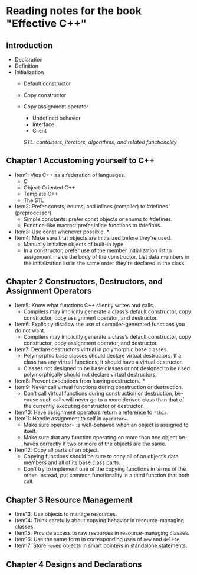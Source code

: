 # Reading notes for the book "Effective C++"

## Introduction
  - Declaration
  - Definition
  - Initialization
    * Default constructor
    * Copy constructor
    * Copy assignment operator
      * Undefined  behavior
      * Interface
      * Client
      
      *STL: containers, iterators, algorithms, and related functionality*

## Chapter 1 Accustoming yourself to C++
  - Item1:  Vies C++ as a federation of languages.
    * C
    * Object-Oriented C++
    * Template C++
    * The STL
  - Item2: Prefer consts, enums, and inlines (compiler) to #defines (preprocessor).
    * Simple constants: prefer const objects or enums to #defines.
    * Function-like macros: prefer inline functions to #defines.
  - Item3: Use const whenever possible. *
  - Item4: Make sure that objects are initialized before they're used.
    * Manually initialize objects of built-in type.
    * In a constructor, prefer use of the member initialization list to assignment inside the body of the constructor. List data members in the initialization list in the same order they're declared in the class.

## Chapter 2 Constructors, Destructors, and Assignment Operators
  - Item5: Know what functions C++ silently writes and calls.
    * Compilers may implicitly generate a class’s default constructor, copy constructor, copy assignment operator, and destructor.
  - Item6: Explicitly disallow the use of compiler-generated functions you do not want.
    * Compilers may implicitly generate a class’s default constructor, copy constructor, copy assignment operator, and destructor.
  - Item7: Declare destructors virtual in polymorphic base classes.
    * Polymorphic base classes should declare virtual destructors. If a class has any virtual functions, it should have a virtual destructor.
    * Classes not designed to be base classes or not designed to be used polymorphically should not declare virtual destructors.
  - Item8: Prevent exceptions from leaving destructors. *
  - Item9: Never call virtual functions during construction or destruction.
    * Don’t call virtual functions during construction or destruction, be- cause such calls will never go to a more derived class than that of the currently executing constructor or destructor.
  - Item10: Have assignment operators return a reference to `*this`.
  - Item11: Handle assignment to self in `operator=`.
    * Make sure operator= is well-behaved when an object is assigned to itself.
    * Make sure that any function operating on more than one object be- haves correctly if two or more of the objects are the same.
  - Item12: Copy all parts of an object.
    * Copying functions should be sure to copy all of an object’s data members and all of its base class parts.
    * Don’t try to implement one of the copying functions in terms of the other. Instead, put common functionality in a third function that both call.

## Chapter 3 Resource Management
  - Itme13: Use objects to manage resources.
  - Item14: Think carefully about copying behavior in resource-managing classes.
  - Item15: Provide access to raw resources in resource-managing classes.
  - Item16: Use the same form in corresponding uses of `new` and `delete`.
  - Item17: Store `new`ed objects in smart pointers in standalone statements.
  
## Chapter 4 Designs and Declarations
